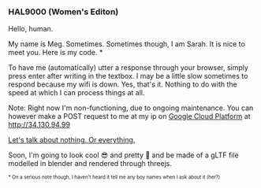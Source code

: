 ### HAL9000 (Women's Editon)
Hello, human.

My name is Meg. Sometimes. Sometimes though, I am Sarah. It is nice to meet you. Here is my code. *

To have me (automatically) utter a response through your browser, simply press enter after writing in the textbox. I may be a little slow sometimes to respond because my wifi is down. Yes, that's it. Nothing to do with the speed at which I can process things at all.

Note: Right now I'm non-functioning, due to ongoing maintenance. You can however make a POST request to me at my ip on [Google Cloud Platform](https://cloud.google.com/) at http://34.130.94.99

[Let's talk about nothing. Or everything.](http://34.130.94.99/)

Soon, I'm going to look cool :sunglasses: and pretty :nail_care: and be made of a gLTF file modelled in blender and rendered through threejs.

<sub><sup>* On a serious note though, I haven't heard it tell me any boy names when I ask about it (her?)<sub><sup>
